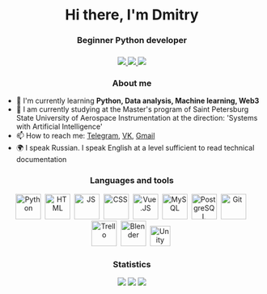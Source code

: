 <div id="header" align="center">
    <h1>Hi there, I'm Dmitry</h1>
    <h3>Beginner Python developer<h3>
</div>

<div id="socials" align="center">
<a href="https://t.me/lBWSl">
    <img src="https://img.shields.io/badge/Telegram-blue?style=for-the-badge&logo=telegram&logoColor=white">
</a>
<a href="https://vk.com/id166934280">
    <img src="https://img.shields.io/badge/Вконтакте-blue?style=for-the-badge&logo=vk&logoColor=white">
</a>
<a href="mailto:dmitry.potemkin@gmail.com">
    <img src="https://img.shields.io/badge/Gmail-blue?style=for-the-badge&logo=gmail&logoColor=white">
</a>
</div>

### <h3 align="center">About me</h3>
- 🌱 I'm currently learning **Python, Data analysis, Machine learning, Web3**
- 🔭 I am currently studying at the Master's program of Saint Petersburg State University of Aerospace Instrumentation at the direction: 'Systems with Artificial Intelligence'
- 📫 How to reach me: [Telegram](https://t.me/lBWSl), [VK](https://vk.com/id166934280), [Gmail](mailto:dmitry.potemkin@gmail.com)
- 🌍 I speak Russian. I speak English at a level sufficient to read technical documentation

<div id="tools" align = "center">
<h3>Languages and tools</h3>
<img src="https://cdn.jsdelivr.net/gh/devicons/devicon/icons/python/python-original.svg" title="Python" width="50" height="50"/>&nbsp;
<img src="https://cdn.jsdelivr.net/gh/devicons/devicon/icons/html5/html5-original.svg" title="HTML" width="50" height="50"/>&nbsp;
<img src="https://cdn.jsdelivr.net/gh/devicons/devicon/icons/javascript/javascript-original.svg" title="JS" width="50" height="50"/>&nbsp;
<img src="https://cdn.jsdelivr.net/gh/devicons/devicon/icons/css3/css3-original.svg" title="CSS" width="50" height="50"/>&nbsp;
<img src="https://cdn.jsdelivr.net/gh/devicons/devicon/icons/vuejs/vuejs-original.svg" title="Vue.JS" width="50" height="50"/>&nbsp;
<img src="https://cdn.jsdelivr.net/gh/devicons/devicon/icons/mysql/mysql-original-wordmark.svg" title="MySQL" width="50" height="50"/>&nbsp;
<img src="https://cdn.jsdelivr.net/gh/devicons/devicon/icons/postgresql/postgresql-original.svg" title="PostgreSQL" width="50" height="50"/>&nbsp;
<img src="https://cdn.jsdelivr.net/gh/devicons/devicon/icons/git/git-original.svg" title="Git" width="50" height="50"/>&nbsp;
<img src="https://cdn.jsdelivr.net/gh/devicons/devicon/icons/trello/trello-plain.svg" title="Trello" width="50" height="50"/>&nbsp;
<img src="https://cdn.jsdelivr.net/gh/devicons/devicon/icons/blender/blender-original.svg" title="Blender" width="50" height="50"/>&nbsp;
<img src="https://cdn.jsdelivr.net/gh/devicons/devicon/icons/unity/unity-original.svg" title="Unity" width="40" height="40" style = "background-color: white"/>&nbsp;
</div>

<div id="stat" align = "center">
    <h3>Statistics</h3>
    <img src="http://github-profile-summary-cards.vercel.app/api/cards/profile-details?username=DmitryPotemkin&theme=github_dark"/>
    <img src="http://github-profile-summary-cards.vercel.app/api/cards/most-commit-language?username=DmitryPotemkin&theme=github_dark"/>
    <img src="http://github-profile-summary-cards.vercel.app/api/cards/stats?username=DmitryPotemkin&theme=github_dark"/>
</div>
